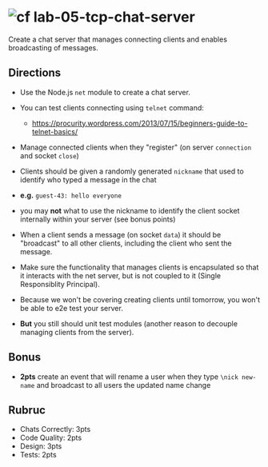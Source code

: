 ![cf](https://i.imgur.com/7v5ASc8.png) lab-05-tcp-chat-server
======

Create a chat server that manages connecting clients and enables broadcasting of messages.

## Directions

* Use the Node.js `net` module to create a chat server. 

* You can test clients connecting using `telnet` command:
	* https://procurity.wordpress.com/2013/07/15/beginners-guide-to-telnet-basics/

* Manage connected clients when they "register" (on server `connection` and socket `close`)

* Clients should be given a randomly generated `nickname` that used to identify who typed a message in the chat
 * **e.g.** `guest-43: hello everyone`
 * you may **not** what to use the nickname to identify the client socket internally within your server (see bonus points)
 
* When a client sends a message (on socket `data`) it should be "broadcast" to all other clients, including the
client who sent the message.

* Make sure the functionality that manages clients is encapsulated so that it interacts with the net server,
but is not coupled to it (Single Responsiblity Principal). 
 
* Because we won't be covering creating clients until tomorrow, you won't be able to e2e test your server.

* **But** you still should unit test modules (another reason to decouple managing clients from the server).

## Bonus

* **2pts** create an event that will rename a user when they type `\nick new-name` and broadcast to all users the updated name change

## Rubruc

* Chats Correctly: 3pts
* Code Quality: 2pts
* Design: 3pts
* Tests: 2pts
